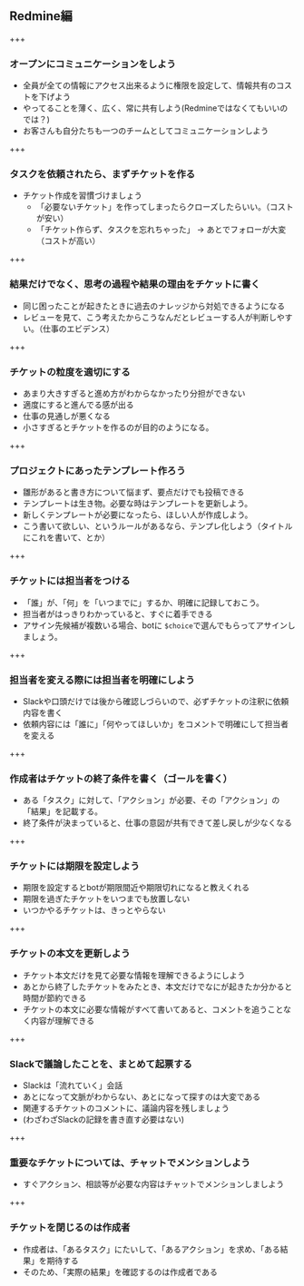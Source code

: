 ## Redmine編

+++

### オープンにコミュニケーションをしよう
* 全員が全ての情報にアクセス出来るように権限を設定して、情報共有のコストを下げよう
* やってることを薄く、広く、常に共有しよう(Redmineではなくてもいいのでは？)
* お客さんも自分たちも一つのチームとしてコミュニケーションしよう

+++

### タスクを依頼されたら、まずチケットを作る

* チケット作成を習慣づけましょう
    * 「必要ないチケット」を作ってしまったらクローズしたらいい。（コストが安い）
    * 「チケット作らず、タスクを忘れちゃった」 -> あとでフォローが大変（コストが高い） 

+++

### 結果だけでなく、思考の過程や結果の理由をチケットに書く
* 同じ困ったことが起きたときに過去のナレッジから対処できるようになる
* レビューを見て、こう考えたからこうなんだとレビューする人が判断しやすい。（仕事のエビデンス）

+++

### チケットの粒度を適切にする
* あまり大きすぎると進め方がわからなかったり分担ができない
* 適度にすると進んでる感が出る
* 仕事の見通しが悪くなる
* 小さすぎるとチケットを作るのが目的のようになる。

+++

### プロジェクトにあったテンプレート作ろう

* 雛形があると書き方について悩まず、要点だけでも投稿できる
* テンプレートは生き物。必要な時はテンプレートを更新しよう。
* 新しくテンプレートが必要になったら、ほしい人が作成しよう。
* こう書いて欲しい、というルールがあるなら、テンプレ化しよう（タイトルにこれを書いて、とか）

+++ 

### チケットには担当者をつける

* 「誰」が、「何」を「いつまでに」するか、明確に記録しておこう。
* 担当者がはっきりわかっていると、すぐに着手できる
* アサイン先候補が複数いる場合、botに `$choice`で選んでもらってアサインしましょう。

+++

### 担当者を変える際には担当者を明確にしよう

* Slackや口頭だけでは後から確認しづらいので、必ずチケットの注釈に依頼内容を書く
* 依頼内容には「誰に」「何やってほしいか」をコメントで明確にして担当者を変える

+++

### 作成者はチケットの終了条件を書く（ゴールを書く）
* ある「タスク」に対して、「アクション」が必要、その「アクション」の「結果」を記載する。 
* 終了条件が決まっていると、仕事の意図が共有できて差し戻しが少なくなる

+++ 

### チケットには期限を設定しよう

* 期限を設定するとbotが期限間近や期限切れになると教えくれる
* 期限を過ぎたチケットをいつまでも放置しない
* いつかやるチケットは、きっとやらない

+++ 

### チケットの本文を更新しよう

* チケット本文だけを見て必要な情報を理解できるようにしよう
* あとから終了したチケットをみたとき、本文だけでなにが起きたか分かると時間が節約できる
* チケットの本文に必要な情報がすべて書いてあると、コメントを追うことなく内容が理解できる

+++

### Slackで議論したことを、まとめて起票する

* Slackは「流れていく」会話
* あとになって文脈がわからない、あとになって探すのは大変である
* 関連するチケットのコメントに、議論内容を残しましょう
* (わざわざSlackの記録を書き直す必要はない)

+++ 

### 重要なチケットについては、チャットでメンションしよう

* すぐアクション、相談等が必要な内容はチャットでメンションしましよう

+++ 

### チケットを閉じるのは作成者

* 作成者は、「あるタスク」にたいして、「あるアクション」を求め、「ある結果」を期待する
* そのため、「実際の結果」を確認するのは作成者である
